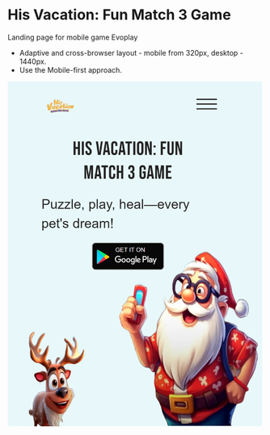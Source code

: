 # His Vacation: Fun Match 3 Game

Landing page for mobile game Evoplay

- Adaptive and cross-browser layout - mobile from 320px, desktop - 1440px.
- Use the Mobile-first approach.


![Header](/src/img/readme.png)
